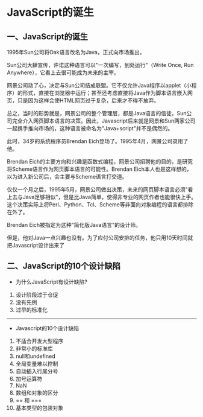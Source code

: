 # JavaScript的诞生

## 一、JavaScript的诞生
1995年Sun公司将Oak语言改名为Java，正式向市场推出。

Sun公司大肆宣传，许诺这种语言可以"一次编写，到处运行"（Write Once, Run Anywhere），它看上去很可能成为未来的主宰。

网景公司动了心，决定与Sun公司结成联盟。它不仅允许Java程序以applet（小程序）的形式，直接在浏览器中运行；甚至还考虑直接将Java作为脚本语言嵌入网页，只是因为这样会使HTML网页过于复杂，后来才不得不放弃。

总之，当时的形势就是，网景公司的整个管理层，都是Java语言的信徒，Sun公司完全介入网页脚本语言的决策。因此，Javascript后来就是网景和Sun两家公司一起携手推向市场的，这种语言被命名为"Java+script"并不是偶然的。

此时，34岁的系统程序员Brendan Eich登场了。1995年4月，网景公司录用了他。

Brendan Eich的主要方向和兴趣是函数式编程，网景公司招聘他的目的，是研究将Scheme语言作为网页脚本语言的可能性。Brendan Eich本人也是这样想的，以为进入新公司后，会主要与Scheme语言打交道。

仅仅一个月之后，1995年5月，网景公司做出决策，未来的网页脚本语言必须"看上去与Java足够相似"，但是比Java简单，使得非专业的网页作者也能很快上手。这个决策实际上将Perl、Python、Tcl、Scheme等非面向对象编程的语言都排除在外了。

Brendan Eich被指定为这种"简化版Java语言"的设计师。

但是，他对Java一点兴趣也没有。为了应付公司安排的任务，他只用10天时间就把Javascript设计出来了

## 二、JavaScript的10个设计缺陷

* 为什么JavaScript有设计缺陷?
1. 设计阶段过于仓促
2. 没有先例
3. 过早的标准化
---
* Javascript的10个设计缺陷
1. 不适合开发大型程序
2. 非常小的标准库
3. null和undefined
4. 全局变量难以控制
5. 自动插入行尾分号
6. 加号运算符
7. NaN
8. 数组和对象的区分
9. == 和 ===
10. 基本类型的包装对象

